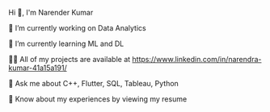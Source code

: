 Hi 👋, I'm Narender Kumar

🔭 I’m currently working on Data Analytics

🌱 I’m currently learning ML and DL

👨‍💻 All of my projects are available at https://www.linkedin.com/in/narendra-kumar-41a15a191/

💬 Ask me about C++, Flutter, SQL, Tableau, Python

📄 Know about my experiences by viewing my resume

<!---
nkverma07/nkverma07 is a ✨ special ✨ repository because its `README.md` (this file) appears on your GitHub profile.
You can click the Preview link to take a look at your changes.
--->

